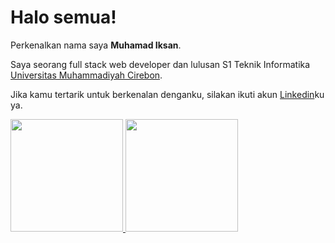 # Halo semua! 

Perkenalkan nama saya **Muhamad Iksan**.

Saya seorang full stack web developer dan lulusan S1 Teknik Informatika [Universitas Muhammadiyah Cirebon](https://www.umc.ac.id/).

Jika kamu tertarik untuk berkenalan denganku, silakan ikuti akun [Linkedin](https://www.linkedin.com/in/muhamad-iksan-6a9a88232/)ku ya.

<p align="left">
<a href="https://github.com/MuhamadIksan123">
  <img height="180em" src="https://github-readme-stats-eight-theta.vercel.app/api?username=MuhamadIksan123&show_icons=true&theme=algolia&include_all_commits=true&count_private=true"/>
  <img height="180em" src="https://github-readme-stats-eight-theta.vercel.app/api/top-langs/?username=MuhamadIksan123&layout=compact&langs_count=8&theme=algolia"/>
</a>
</p>
